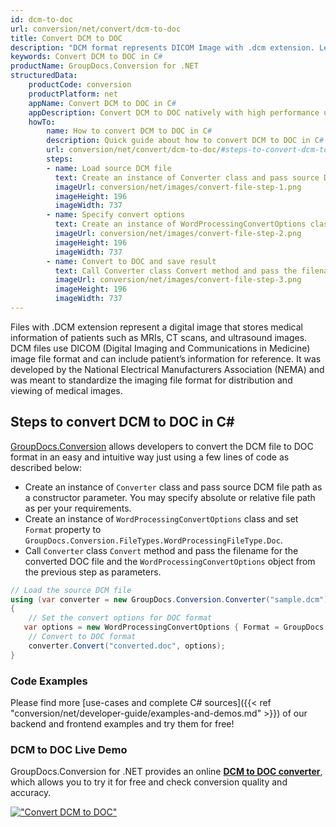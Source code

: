 ```yaml
---
id: dcm-to-doc
url: conversion/net/convert/dcm-to-doc
title: Convert DCM to DOC
description: "DCM format represents DICOM Image with .dcm extension. Learn how to convert DCM to DOC file programmatically in C# language using GroupDocs.Conversion for .NET library."
keywords: Convert DCM to DOC in C#
productName: GroupDocs.Conversion for .NET
structuredData:
    productCode: conversion
    productPlatform: net
    appName: Convert DCM to DOC in C#
    appDescription: Convert DCM to DOC natively with high performance using C# language and server side GroupDocs.Conversion for .NET APIs, without the use of any software like Microsoft or Open Office.
    howTo:
        name: How to convert DCM to DOC in C# 
        description: Quick guide about how to convert DCM to DOC in C# with high performance and accuracy.
        url: conversion/net/convert/dcm-to-doc/#steps-to-convert-dcm-to-doc-in-c
        steps:
        - name: Load source DCM file 
          text: Create an instance of Converter class and pass source DCM file path as a constructor parameter. You may specify absolute or relative file path as per your requirements. 
          imageUrl: conversion/net/images/convert-file-step-1.png
          imageHeight: 196
          imageWidth: 737
        - name: Specify convert options 
          text: Create an instance of WordProcessingConvertOptions class.
          imageUrl: conversion/net/images/convert-file-step-2.png
          imageHeight: 196
          imageWidth: 737
        - name: Convert to DOC and save result 
          text: Call Converter class Convert method and pass the filename for the converted HTML file and the WordProcessingConvertOptions object from the previous step as parameters.
          imageUrl: conversion/net/images/convert-file-step-3.png
          imageHeight: 196
          imageWidth: 737
---
```


Files with .DCM extension represent a digital image that stores medical information of patients such as MRIs, CT scans, and ultrasound images. DCM files use DICOM (Digital Imaging and Communications in Medicine) image file format and can include patient’s information for reference. It was developed by the National Electrical Manufacturers Association (NEMA) and was meant to standardize the imaging file format for distribution and viewing of medical images.

## Steps to convert DCM to DOC in C#

[GroupDocs.Conversion](https://products.groupdocs.com/conversion/net) allows developers to convert the DCM file to DOC format in an easy and intuitive way just using a few lines of code as described below:

* Create an instance of `Converter` class and pass source DCM file path as a constructor parameter. You may specify absolute or relative file path as per your requirements. 
* Create an instance of `WordProcessingConvertOptions` class and set `Format` property to `GroupDocs.Conversion.FileTypes.WordProcessingFileType.Doc`.
* Call `Converter` class `Convert` method and pass the filename for the converted DOC file and the `WordProcessingConvertOptions` object from the previous step as parameters.

```csharp
// Load the source DCM file
using (var converter = new GroupDocs.Conversion.Converter("sample.dcm"))
{
    // Set the convert options for DOC format
   var options = new WordProcessingConvertOptions { Format = GroupDocs.Conversion.FileTypes.WordProcessingFileType.Doc };
    // Convert to DOC format
    converter.Convert("converted.doc", options);
}
```

### Code Examples

Please find more [use-cases and complete C# sources]({{< ref "conversion/net/developer-guide/examples-and-demos.md" >}}) of our backend and frontend examples and try them for free!

### DCM to DOC Live Demo

GroupDocs.Conversion for .NET provides an online [**DCM to DOC converter**](https://products.groupdocs.app/conversion/dcm-to-doc), which allows you to try it for free and check conversion quality and accuracy.

[!["Convert DCM to DOC"](conversion/net/images/convert-to-doc/convert-dcm-to-doc.png)](https://products.groupdocs.app/conversion/dcm-to-doc)
